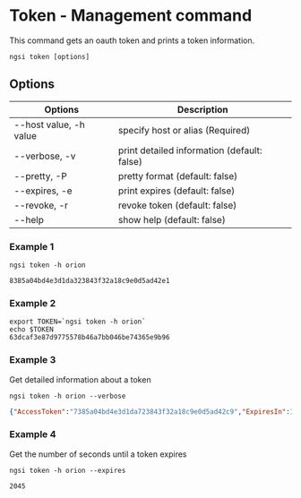 # Token - Management command

This command gets an oauth token and prints a token information.

```console
ngsi token [options]
```

## Options

| Options                | Description                                 |
| ---------------------- | ------------------------------------------- |
| --host value, -h value | specify host or alias (Required)            |
| --verbose, -v          | print detailed information (default: false) |
| --pretty, -P           | pretty format (default: false)              |
| --expires, -e          | print expires (default: false)              |
| --revoke, -r           | revoke token (default: false)               |
| --help                 | show help (default: false)                  |

### Example 1

```console
ngsi token -h orion
```

```text
8385a04bd4e3d1da323843f32a18c9e0d5ad42e1
```

### Example 2

```console
export TOKEN=`ngsi token -h orion`
echo $TOKEN
63dcaf3e87d9775578b46a7bb046be74365e9b96
```

### Example 3

Get detailed information about a token

```console
ngsi token -h orion --verbose
```

```json
{"AccessToken":"7385a04bd4e3d1da723843f32a18c9e0d5ad42c9","ExpiresIn":3599,"RefreshToken":"59580f9a024ad8a28464e8be024b5c753dea2b9c","Scope":["bearer"],"TokenType":"Bearer"}
```

### Example 4

Get the number of seconds until a token expires

```console
ngsi token -h orion --expires
```

```text
2045
```
